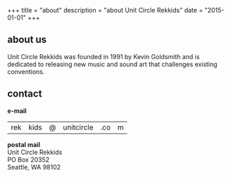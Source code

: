 +++
title = "about"
description = "about Unit Circle Rekkids"
date = "2015-01-01"
+++

## about us

Unit Circle Rekkids was founded in 1991 by Kevin Goldsmith and is dedicated to releasing new music and sound art that challenges existing conventions.

## contact

<div id="contact"><strong>e-mail
  </strong>
  <table border="0" cellpadding="0" cellspacing="0">
    <tr>
      <td>rek</td>
      <td><!--Screw you spammers -->
        kids</td>
      <td>@<!--Screw you spammers --></td>
      <td>unit<!--Screw you spammers -->circle</td>
      <td><!--Screw you spammers -->.co</td>
      <td>m<!--Screw you spammers --></td>
    </tr>
  </table>
  <p><strong>postal mail</strong><br />
  Unit Circle Rekkids<br />
  PO Box 20352<br />
    Seattle, WA 98102</p>
 </div>